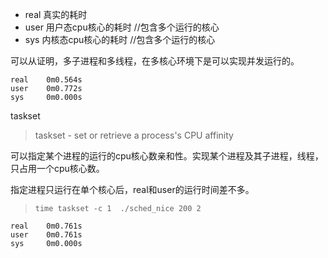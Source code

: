 
- real 真实的耗时
- user 用户态cpu核心的耗时 //包含多个运行的核心
- sys  内核态cpu核心的耗时 //包含多个运行的核心

可以从证明，多子进程和多线程，在多核心环境下是可以实现并发运行的。

```shell
real    0m0.564s
user    0m0.772s
sys     0m0.000s
```

taskset
>  taskset - set or retrieve a process's CPU affinity

可以指定某个进程的运行的cpu核心数亲和性。实现某个进程及其子进程，线程，只占用一个cpu核心数。


指定进程只运行在单个核心后，real和user的运行时间差不多。
> `time taskset -c 1  ./sched_nice 200 2`
```shell
real    0m0.761s
user    0m0.761s
sys     0m0.000s
```